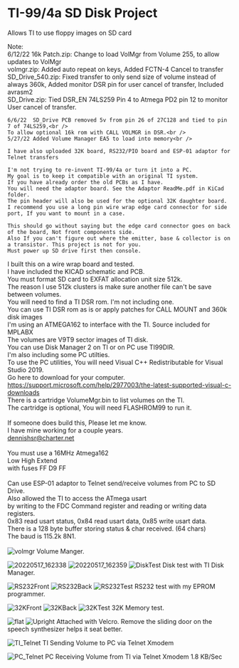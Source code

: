 # TI-99/4a SD Disk Project
Allows TI to use floppy images on SD card


Note:<br />	
	6/12/22 16k Patch.zip: Change to load VolMgr from Volume 255, to allow updates to VolMgr<br />
	volmgr.zip: Added auto repeat on keys, Added FCTN-4 Cancel to transfer<br />
	SD_Drive_540.zip: Fixed transfer to only send size of volume instead of always 360k, Added monitor DSR pin for user cancel of transfer, 	Included avrasm2<br />
	SD_Drive.zip: Tied DSR_EN 74LS259 Pin 4 to Atmega PD2 pin 12 to monitor User cancel of transfer.<br />	

	6/6/22 	SD_Drive PCB removed 5v from pin 26 of 27C128 and tied to pin 7 of 74LS259,<br />
	To allow optional 16k rom with CALL VOLMGR in DSR.<br />
	5/27/22 Added Volume Manager EA5 to load into memory<br />

	I have also uploaded 32K board, RS232/PIO board and ESP-01 adaptor for Telnet transfers
	
	I'm not trying to re-invent TI-99/4a or turn it into a PC.
	My goal is to keep it compatible with an original TI system.
	If you have already order the old PCBs as I have.
	You will need the adaptor board. See the Adaptor ReadMe.pdf in KiCad folder.
	The pin header will also be used for the optional 32K daughter board.
	I recommend you use a long pin wire wrap edge card connector for side port, If you want to mount in a case.
		
	This should go without saying but the edge card connector goes on back of the board, Not front components side.
	Also If you can't figure out where the emitter, base & collector is on a transistor. This project is not for you.
	Must power up SD drive first then console.
	

I built this on a wire wrap board and tested.<br />
I have included the KICAD schematic and PCB.<br />
You must format SD card to EXFAT allocation unit size 512k.<br />
The reason I use 512k clusters is make sure another file can't be save between volumes.<br />
You will need to find a TI DSR rom. I'm not including one.<br />
You can use TI DSR rom as is or apply patches for CALL MOUNT and 360k disk images<br />
I'm using an ATMEGA162 to interface with the TI. Source included for MPLABX<br />
The volumes are V9T9 sector images of TI disk.<br />
You can use Disk Manager 2 on TI or on PC use TI99DIR.<br />
I'm also including some PC utilties.<br />
To use the PC utilities, You will need Visual C++ Redistributable for Visual Studio 2019.<br />
Go here to download for your computer.<br />
https://support.microsoft.com/help/2977003/the-latest-supported-visual-c-downloads<br />
There is a cartridge VolumeMgr.bin to list volumes on the TI.<br />
The cartridge is optional, You will need FLASHROM99 to run it.<br />
<br />
If someone does build this, Please let me know.<br />
I have mine working for a couple years.<br />
dennishsr@charter.net<br />
<br />
You must use a 16MHz Atmega162<br />
Low High Extend<br />
with fuses FF D9 FF<br />
<br />
Can use ESP-01 adaptor to Telnet send/receive volumes from PC to SD Drive.<br />
Also allowed the TI to access the ATmega usart<br />
by writing to the FDC Command register and reading or writing data registers.<br />
0x83 read usart status, 0x84 read usart data, 0x85 write usart data.<br />
There is a 128 byte buffer storing status & char received. (64 chars)<br />
The baud is 115.2k 8N1.<br />
<br />
![volmgr](https://user-images.githubusercontent.com/6753466/172210977-dc189824-7271-44d7-83ed-224a2853a5b5.jpg)
Volume Manger.

![20220517_162338](https://user-images.githubusercontent.com/6753466/168922696-897ccd0c-7b33-4925-9729-05f90aae67c3.jpg)
![20220517_162359](https://user-images.githubusercontent.com/6753466/168922706-d60dbe1b-8071-4687-9492-6ff588b4eeda.jpg)
![DiskTest](https://user-images.githubusercontent.com/6753466/170410018-41deb22a-349a-4567-8553-665e0abd1e83.jpg)
Disk test with TI Disk Manager.

![RS232Front](https://user-images.githubusercontent.com/6753466/170385157-a1ae4dae-aca4-40f6-b0ba-a97418f05ad7.jpg)
![RS232Back](https://user-images.githubusercontent.com/6753466/170385183-7e2a265d-ba2d-4571-b4ab-a3838b95cb57.jpg)
![RS232Test](https://user-images.githubusercontent.com/6753466/170385251-ecc8b067-6b48-4101-a602-6b5ccba13977.jpg)
RS232 test with my EPROM programmer.

![32KFront](https://user-images.githubusercontent.com/6753466/170385277-1d3e4d23-2535-4788-9d59-5e41630f1e7f.jpg)
![32KBack](https://user-images.githubusercontent.com/6753466/170385330-92a88344-faf3-4186-8be0-442de668cd32.jpg)
![32KTest](https://user-images.githubusercontent.com/6753466/170385347-df5e4ec9-c7d2-4b8b-b01b-8a38bdbc6fa9.jpg)
32K Memory test.

![flat](https://user-images.githubusercontent.com/6753466/170385386-dd5b3b63-0bef-4345-ada1-49e55a1afe5a.jpg)
![Upright](https://user-images.githubusercontent.com/6753466/170385400-cbff3c3e-c67e-442b-950f-4775f3b8f58e.jpg)
Attached with Velcro.
Remove the sliding door on the speech synthesizer helps it seat better.

![TI_Telnet](https://user-images.githubusercontent.com/6753466/170412623-5f40a246-60f6-41b0-a636-38ab1d46b639.jpg)
TI Sending Volume to PC via Telnet Xmodem

![PC_Telnet](https://user-images.githubusercontent.com/6753466/170412728-b391a19d-4436-4d80-b0a1-7085718cf3c1.jpg)
PC Receiving Volume from TI via Telnet Xmodem 1.8 KB/Sec


